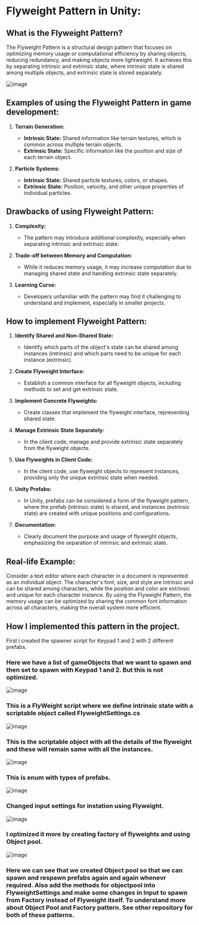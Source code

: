 # **Flyweight Pattern in Unity:**

## **What is the Flyweight Pattern?**

The Flyweight Pattern is a structural design pattern that focuses on optimizing memory usage or computational efficiency by sharing objects, reducing redundancy, and making objects more lightweight. It achieves this by separating intrinsic and extrinsic state, where intrinsic state is shared among multiple objects, and extrinsic state is stored separately.

![image](https://github.com/iAmSidh108/DP_FlyweightPattern/assets/63715240/d26150f2-59f0-4d6a-8009-dcd041437311)


## **Examples of using the Flyweight Pattern in game development:**

1. **Terrain Generation:**
   - **Intrinsic State:** Shared information like terrain textures, which is common across multiple terrain objects.
   - **Extrinsic State:** Specific information like the position and size of each terrain object.

2. **Particle Systems:**
   - **Intrinsic State:** Shared particle textures, colors, or shapes.
   - **Extrinsic State:** Position, velocity, and other unique properties of individual particles.

## **Drawbacks of using Flyweight Pattern:**

1. **Complexity:**
   - The pattern may introduce additional complexity, especially when separating intrinsic and extrinsic state.

2. **Trade-off between Memory and Computation:**
   - While it reduces memory usage, it may increase computation due to managing shared state and handling extrinsic state separately.

3. **Learning Curve:**
   - Developers unfamiliar with the pattern may find it challenging to understand and implement, especially in smaller projects.

## **How to implement Flyweight Pattern:**

1. **Identify Shared and Non-Shared State:**
   - Identify which parts of the object's state can be shared among instances (intrinsic) and which parts need to be unique for each instance (extrinsic).

2. **Create Flyweight Interface:**
   - Establish a common interface for all flyweight objects, including methods to set and get extrinsic state.

3. **Implement Concrete Flyweights:**
   - Create classes that implement the flyweight interface, representing shared state.

4. **Manage Extrinsic State Separately:**
   - In the client code, manage and provide extrinsic state separately from the flyweight objects.

5. **Use Flyweights in Client Code:**
   - In the client code, use flyweight objects to represent instances, providing only the unique extrinsic state when needed.

6. **Unity Prefabs:**
   - In Unity, prefabs can be considered a form of the flyweight pattern, where the prefab (intrinsic state) is shared, and instances (extrinsic state) are created with unique positions and configurations.

7. **Documentation:**
   - Clearly document the purpose and usage of flyweight objects, emphasizing the separation of intrinsic and extrinsic state.

## **Real-life Example:**

Consider a text editor where each character in a document is represented as an individual object. The character's font, size, and style are intrinsic and can be shared among characters, while the position and color are extrinsic and unique for each character instance. By using the Flyweight Pattern, the memory usage can be optimized by sharing the common font information across all characters, making the overall system more efficient.

## How I implemented this pattern in the project.

First i created the spawner script for Keypad 1 and 2 with 2 different prefabs.

### Here we have a list of gameObjects that we want to spawn and then set to spawn with Keypad 1 and 2. But this is not optimized.

![image](https://github.com/iAmSidh108/DP_FlyweightPattern/assets/63715240/cfbc65b5-545b-4243-80bf-29f4e7859803)


### This is a FlyWeight script where we define intrinsic state with a scriptable object called FlyweightSettings.cs

![image](https://github.com/iAmSidh108/DP_FlyweightPattern/assets/63715240/ae6a8dd6-fb3d-4438-a6b4-84351b2670c7)

### This is the scriptable object with all the details of the flyweight and these will remain same with all the instances.

![image](https://github.com/iAmSidh108/DP_FlyweightPattern/assets/63715240/2ec05f2b-7958-4711-8804-a7b47b31b71f)

### This is enum with types of prefabs. 

![image](https://github.com/iAmSidh108/DP_FlyweightPattern/assets/63715240/5db8c249-9565-4ef9-abcf-7d337f498a28)

### Changed input settings for instation using Flyweight.

![image](https://github.com/iAmSidh108/DP_FlyweightPattern/assets/63715240/4a69c977-769f-4643-959a-d664061f84b7)

### I optimized it more by creating factory of flyweights and using Object pool.

![image](https://github.com/iAmSidh108/DP_FlyweightPattern/assets/63715240/d55c4631-43d0-4db5-a134-02accaed20bc)

### Here we can see that we created Object pool so that we can spawn and respawn prefabs again and again whenevr required. Also add the methods for objectpool into FlyweightSettings and make some changes in Input to spawn from Factory instead of Flyweight itself. To understand more about Object Pool and Factory pattern. See other repository for both of these patterns. 



